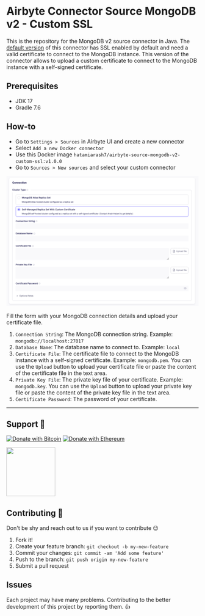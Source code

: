 # Airbyte Connector Source MongoDB v2 - Custom SSL

This is the repository for the MongoDB v2 source connector in Java. The [default version](https://docs.airbyte.io/integrations/sources/mongodb-v2) of this connector has SSL enabled by default and need a valid certificate to connect to the MongoDB instance. This version of the connector allows to upload a custom certificate to connect to the MongoDB instance with a self-signed certificate.

## Prerequisites

- JDK 17
- Gradle 7.6

## How-to

- Go to `Settings > Sources` in Airbyte UI and create a new connector
- Select `Add a new Docker connector`
- Use this Docker image `hatamiarash7/airbyte-source-mongodb-v2-custom-ssl:v1.0.0`
- Go to `Sources > New sources` and select your custom connector

![connection](./.github/image.png)

Fill the form with your MongoDB connection details and upload your certificate file.

1. `Connection String`: The MongoDB connection string. Example: `mongodb://localhost:27017`
2. `Database Name`: The database name to connect to. Example: `local`
3. `Certificate File`: The certificate file to connect to the MongoDB instance with a self-signed certificate. Example: `mongodb.pem`. You can use the `Upload` button to upload your certificate file or paste the content of the certificate file in the text area.
4. `Private Key File`: The private key file of your certificate. Example: `mongodb.key`. You can use the `Upload` button to upload your private key file or paste the content of the private key file in the text area.
5. `Certificate Password`: The password of your certificate.

---

## Support 💛

[![Donate with Bitcoin](https://img.shields.io/badge/Bitcoin-bc1qmmh6vt366yzjt3grjxjjqynrrxs3frun8gnxrz-orange)](https://donatebadges.ir/donate/Bitcoin/bc1qmmh6vt366yzjt3grjxjjqynrrxs3frun8gnxrz) [![Donate with Ethereum](https://img.shields.io/badge/Ethereum-0x0831bD72Ea8904B38Be9D6185Da2f930d6078094-blueviolet)](https://donatebadges.ir/donate/Ethereum/0x0831bD72Ea8904B38Be9D6185Da2f930d6078094)

<div><a href="https://payping.ir/@hatamiarash7"><img src="https://cdn.payping.ir/statics/Payping-logo/Trust/blue.svg" height="128" width="128"></a></div>

## Contributing 🤝

Don't be shy and reach out to us if you want to contribute 😉

1. Fork it!
2. Create your feature branch: `git checkout -b my-new-feature`
3. Commit your changes: `git commit -am 'Add some feature'`
4. Push to the branch: `git push origin my-new-feature`
5. Submit a pull request

## Issues

Each project may have many problems. Contributing to the better development of this project by reporting them. 👍
